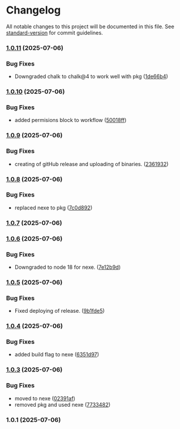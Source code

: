 # Changelog

All notable changes to this project will be documented in this file. See [standard-version](https://github.com/conventional-changelog/standard-version) for commit guidelines.

### [1.0.11](https://github.com/thevalidcode/validstart/compare/v1.0.10...v1.0.11) (2025-07-06)


### Bug Fixes

* Downgraded chalk to chalk@4 to work well with pkg ([1de66b4](https://github.com/thevalidcode/validstart/commit/1de66b4ed39e7d3d55d95f3e5d0559ae7daa56a3))

### [1.0.10](https://github.com/thevalidcode/validstart/compare/v1.0.9...v1.0.10) (2025-07-06)


### Bug Fixes

* added permisions block to workflow ([50018ff](https://github.com/thevalidcode/validstart/commit/50018ff524efa7993a5be5b50342fa22833fbf12))

### [1.0.9](https://github.com/thevalidcode/validstart/compare/v1.0.8...v1.0.9) (2025-07-06)


### Bug Fixes

* creating of gitHub release and uploading of binaries. ([2361932](https://github.com/thevalidcode/validstart/commit/2361932f892f6c1f87e196850c27bab36089d1eb))

### [1.0.8](https://github.com/thevalidcode/validstart/compare/v1.0.7...v1.0.8) (2025-07-06)


### Bug Fixes

* replaced nexe to pkg ([7c0d892](https://github.com/thevalidcode/validstart/commit/7c0d8924a633a576b24b734e05a33d1d782ce1d4))

### [1.0.7](https://github.com/thevalidcode/validstart/compare/v1.0.6...v1.0.7) (2025-07-06)

### [1.0.6](https://github.com/thevalidcode/validstart/compare/v1.0.5...v1.0.6) (2025-07-06)


### Bug Fixes

* Downgraded to node 18 for nexe. ([7e12b9d](https://github.com/thevalidcode/validstart/commit/7e12b9d1080935ee7366927b80a14dae2d931273))

### [1.0.5](https://github.com/thevalidcode/validstart/compare/v1.0.4...v1.0.5) (2025-07-06)


### Bug Fixes

* Fixed deploying of release. ([9b1fde5](https://github.com/thevalidcode/validstart/commit/9b1fde5bd85c07acaf48a3c4553146f2adcd2a22))

### [1.0.4](https://github.com/thevalidcode/validstart/compare/v1.0.3...v1.0.4) (2025-07-06)


### Bug Fixes

* added build flag to nexe ([6351d97](https://github.com/thevalidcode/validstart/commit/6351d970041e97ecd5904a87989b5d1cd83b33ef))

### [1.0.3](https://github.com/thevalidcode/validstart/compare/v1.0.1...v1.0.3) (2025-07-06)


### Bug Fixes

* moved to nexe ([02391af](https://github.com/thevalidcode/validstart/commit/02391af5f48eed200ccec7b9b811df2abe329177))
* removed pkg and used nexe ([7733482](https://github.com/thevalidcode/validstart/commit/7733482260bd3d2a035394f0d82f821d6dff0132))

### 1.0.1 (2025-07-06)
